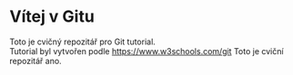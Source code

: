 # Vítej v Gitu

Toto je cvičný repozitář pro Git tutorial.</br>
Tutorial byl vytvořen podle https://www.w3schools.com/git
Toto je cviční repozitář ano.
